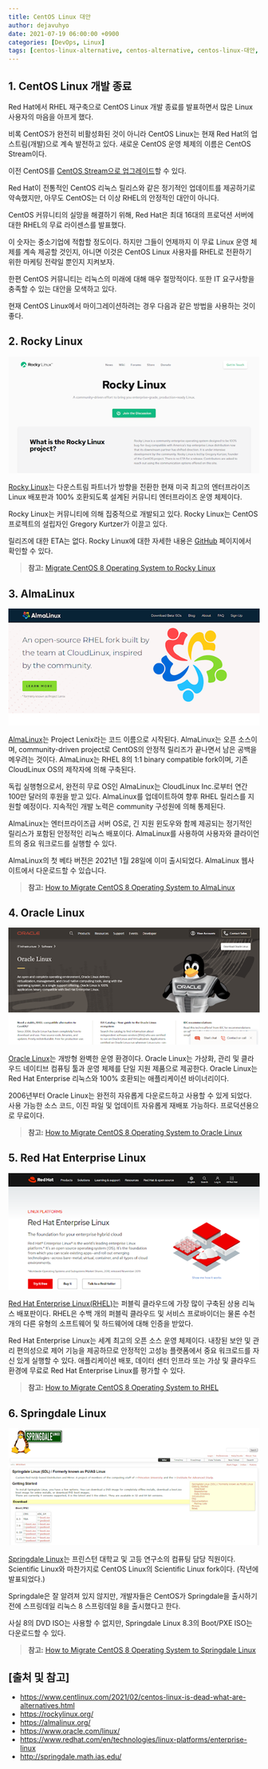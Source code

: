 ```yaml
---
title: CentOS Linux 대안
author: dejavuhyo
date: 2021-07-19 06:00:00 +0900
categories: [DevOps, Linux]
tags: [centos-linux-alternative, centos-alternative, centos-linux-대안, centos-대안]
---
```


## 1. CentOS Linux 개발 종료
Red Hat에서 RHEL 재구축으로 CentOS Linux 개발 종료를 발표하면서 많은 Linux 사용자의 마음을 아프게 했다.

비록 CentOS가 완전히 비활성화된 것이 아니라 CentOS Linux는 현재 Red Hat의 업스트림(개발)으로 계속 발전하고 있다. 새로운 CentOS 운영 체제의 이름은 CentOS Stream이다.

이전 CentOS를 [CentOS Stream으로 업그레이드](https://www.centlinux.com/2021/01/upgrade-centos-linux-8-server-to-stream.html)할 수 있다.

Red Hat이 전통적인 CentOS 리눅스 릴리스와 같은 정기적인 업데이트를 제공하기로 약속했지만, 아무도 CentOS는 더 이상 RHEL의 안정적인 대안이 아니다.

CentOS 커뮤니티의 실망을 해결하기 위해, Red Hat은 최대 16대의 프로덕션 서버에 대한 RHEL의 무료 라이센스를 발표했다.

이 숫자는 중소기업에 적합할 정도이다. 하지만 그들이 언제까지 이 무료 Linux 운영 체제를 계속 제공할 것인지, 아니면 이것은 CentOS Linux 사용자를 RHEL로 전환하기 위한 마케팅 전략일 뿐인지 지켜보자.

한편 CentOS 커뮤니티는 리눅스의 미래에 대해 매우 절망적이다. 또한 IT 요구사항을 충족할 수 있는 대안을 모색하고 있다.

현재 CentOS Linux에서 마이그레이션하려는 경우 다음과 같은 방법을 사용하는 것이 좋다.

## 2. Rocky Linux

![rocky-linux](/assets/img/2021-07-19-centos-linux-alternatives/rocky-linux.png)

[Rocky Linux](https://rockylinux.org/)는 다운스트림 파트너가 방향을 전환한 현재 미국 최고의 엔터프라이즈 Linux 배포판과 100% 호환되도록 설계된 커뮤니티 엔터프라이즈 운영 체제이다.

Rocky Linux는 커뮤니티에 의해 집중적으로 개발되고 있다. Rocky Linux는 CentOS 프로젝트의 설립자인 Gregory Kurtzer가 이끌고 있다.

릴리즈에 대한 ETA는 없다. Rocky Linux에 대한 자세한 내용은 [GitHub](https://github.com/rocky-linux) 페이지에서 확인할 수 있다.

> __참고:__ [Migrate CentOS 8 Operating System to Rocky Linux](https://www.centlinux.com/2021/07/migrate-centos-8-operating-system-rocky-linux.html)

## 3. AlmaLinux

![almalinux](/assets/img/2021-07-19-centos-linux-alternatives/almalinux.png)

[AlmaLinux](https://almalinux.org/)는 Project Lenix라는 코드 이름으로 시작된다. AlmaLinux는 오픈 소스이며, community-driven project로 CentOS의 안정적 릴리즈가 끝나면서 남은 공백을 메우려는 것이다. AlmaLinux는 RHEL 8의 1:1 binary compatible fork이며, 기존 CloudLinux OS의 제작자에 의해 구축된다.

독립 실행형으로서, 완전히 무료 OS인 AlmaLinux는 CloudLinux Inc.로부터 연간 100만 달러의 후원을 받고 있다. AlmaLinux를 업데이트하여 향후 RHEL 릴리스를 지원할 예정이다. 지속적인 개발 노력은 community 구성원에 의해 통제된다.

AlmaLinux는 엔터프라이즈급 서버 OS로, 긴 지원 윈도우와 함께 제공되는 정기적인 릴리스가 포함된 안정적인 리눅스 배포이다. AlmaLinux를 사용하여 사용자와 클라이언트의 중요 워크로드를 실행할 수 있다.

AlmaLinux의 첫 베타 버전은 2021년 1월 28일에 이미 출시되었다. AlmaLinux 웹사이트에서 다운로드할 수 있습니다.

> __참고:__ [How to Migrate CentOS 8 Operating System to AlmaLinux](https://www.centlinux.com/2021/07/migrate-centos-8-operating-system-to-almalinux.html)

## 4. Oracle Linux

![oracle-linux](/assets/img/2021-07-19-centos-linux-alternatives/oracle-linux.png)

[Oracle Linux](https://www.oracle.com/linux/)는 개방형 완벽한 운영 환경이다. Oracle Linux는 가상화, 관리 및 클라우드 네이티브 컴퓨팅 툴과 운영 체제를 단일 지원 제품으로 제공한다. Oracle Linux는 Red Hat Enterprise 리눅스와 100% 호환되는 애플리케이션 바이너리이다.

2006년부터 Oracle Linux는 완전히 자유롭게 다운로드하고 사용할 수 있게 되었다. 사용 가능한 소스 코드, 이진 파일 및 업데이트 자유롭게 재배포 가능하다. 프로덕션용으로 무료이다.

> __참고:__ [How to Migrate CentOS 8 Operating System to Oracle Linux](https://www.centlinux.com/2021/07/migrate-centos-8-operating-system-to-oracle-linux.html)

## 5. Red Hat Enterprise Linux

![red-hat-enterprise-linux](/assets/img/2021-07-19-centos-linux-alternatives/red-hat-enterprise-linux.png)

[Red Hat Enterprise Linux(RHEL)](https://www.redhat.com/en/technologies/linux-platforms/enterprise-linux)는 퍼블릭 클라우드에 가장 많이 구축된 상용 리눅스 배포판이다. RHEL은 수백 개의 퍼블릭 클라우드 및 서비스 프로바이더는 물론 수천 개의 다른 유형의 소프트웨어 및 하드웨어에 대해 인증을 받았다. 

Red Hat Enterprise Linux는 세계 최고의 오픈 소스 운영 체제이다. 내장된 보안 및 관리 편의성으로 제어 기능을 제공하므로 안정적인 고성능 플랫폼에서 중요 워크로드를 자신 있게 실행할 수 있다. 애플리케이션 배포, 데이터 센터 인프라 또는 가상 및 클라우드 환경에 무료로 Red Hat Enterprise Linux를 평가할 수 있다.

> __참고:__ [How to Migrate CentOS 8 Operating System to RHEL](https://www.centlinux.com/2021/02/migrate-centos-linux-to-rhel-8-operating-system.html)

## 6. Springdale Linux

![springdale-linux](/assets/img/2021-07-19-centos-linux-alternatives/springdale-linux.png)

[Springdale Linux](http://springdale.math.ias.edu/)는 프린스턴 대학교 및 고등 연구소의 컴퓨팅 담당 직원이다. Scientific Linux와 마찬가지로 CentOS Linux의 Scientific Linux fork이다. (작년에 발표되었다.)

Springdale은 잘 알려져 있지 않지만, 개발자들은 CentOS가 Springdale을 출시하기 전에 스프링데일 리눅스 8 스프링데일 8을 출시했다고 한다.

사실 8의 DVD ISO는 사용할 수 없지만, Springdale Linux 8.3의 Boot/PXE ISO는 다운로드할 수 있다.

> __참고:__ [How to Migrate CentOS 8 Operating System to Springdale Linux](https://www.centlinux.com/2021/07/migrate-centos-8-operating-system-springdale-linux.html)

## [출처 및 참고]
* <https://www.centlinux.com/2021/02/centos-linux-is-dead-what-are-alternatives.html>
* <https://rockylinux.org/>
* <https://almalinux.org/>
* <https://www.oracle.com/linux/>
* <https://www.redhat.com/en/technologies/linux-platforms/enterprise-linux>
* <http://springdale.math.ias.edu/>
